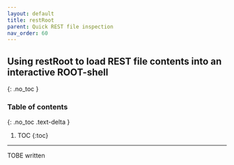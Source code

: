 ```yaml
---
layout: default
title: restRoot
parent: Quick REST file inspection
nav_order: 60
---
```


## Using restRoot to load REST file contents into an interactive ROOT-shell
{: .no_toc }

### Table of contents
{: .no_toc .text-delta }

1. TOC
{:toc}

---

TOBE written
